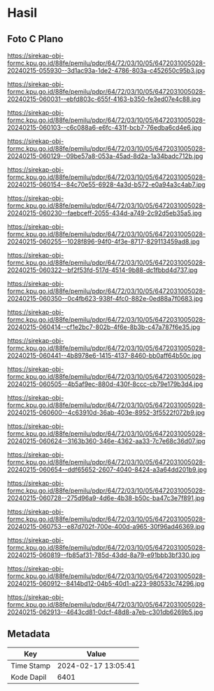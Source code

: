 # Hasil

## Foto C Plano

https://sirekap-obj-formc.kpu.go.id/88fe/pemilu/pdpr/64/72/03/10/05/6472031005028-20240215-055930--3d1ac93a-1de2-4786-803a-c452650c95b3.jpg

https://sirekap-obj-formc.kpu.go.id/88fe/pemilu/pdpr/64/72/03/10/05/6472031005028-20240215-060031--ebfd803c-655f-4163-b350-fe3ed07e4c88.jpg

https://sirekap-obj-formc.kpu.go.id/88fe/pemilu/pdpr/64/72/03/10/05/6472031005028-20240215-060103--c6c088a6-e6fc-431f-bcb7-76edba6cd4e6.jpg

https://sirekap-obj-formc.kpu.go.id/88fe/pemilu/pdpr/64/72/03/10/05/6472031005028-20240215-060129--09be57a8-053a-45ad-8d2a-1a34badc712b.jpg

https://sirekap-obj-formc.kpu.go.id/88fe/pemilu/pdpr/64/72/03/10/05/6472031005028-20240215-060154--84c70e55-6928-4a3d-b572-e0a94a3c4ab7.jpg

https://sirekap-obj-formc.kpu.go.id/88fe/pemilu/pdpr/64/72/03/10/05/6472031005028-20240215-060230--faebceff-2055-434d-a749-2c92d5eb35a5.jpg

https://sirekap-obj-formc.kpu.go.id/88fe/pemilu/pdpr/64/72/03/10/05/6472031005028-20240215-060255--1028f896-94f0-4f3e-8717-829113459ad8.jpg

https://sirekap-obj-formc.kpu.go.id/88fe/pemilu/pdpr/64/72/03/10/05/6472031005028-20240215-060322--bf2f53fd-517d-4514-9b88-dc1fbbd4d737.jpg

https://sirekap-obj-formc.kpu.go.id/88fe/pemilu/pdpr/64/72/03/10/05/6472031005028-20240215-060350--0c4fb623-938f-4fc0-882e-0ed88a7f0683.jpg

https://sirekap-obj-formc.kpu.go.id/88fe/pemilu/pdpr/64/72/03/10/05/6472031005028-20240215-060414--cf1e2bc7-802b-4f6e-8b3b-c47a787f6e35.jpg

https://sirekap-obj-formc.kpu.go.id/88fe/pemilu/pdpr/64/72/03/10/05/6472031005028-20240215-060441--4b8978e6-1415-4137-8460-bb0aff64b50c.jpg

https://sirekap-obj-formc.kpu.go.id/88fe/pemilu/pdpr/64/72/03/10/05/6472031005028-20240215-060505--4b5af9ec-880d-430f-8ccc-cb79e179b3d4.jpg

https://sirekap-obj-formc.kpu.go.id/88fe/pemilu/pdpr/64/72/03/10/05/6472031005028-20240215-060600--4c63910d-36ab-403e-8952-3f5522f072b9.jpg

https://sirekap-obj-formc.kpu.go.id/88fe/pemilu/pdpr/64/72/03/10/05/6472031005028-20240215-060624--3163b360-346e-4362-aa33-7c7e68c36d07.jpg

https://sirekap-obj-formc.kpu.go.id/88fe/pemilu/pdpr/64/72/03/10/05/6472031005028-20240215-060654--ddf65652-2607-4040-8424-a3a64dd201b9.jpg

https://sirekap-obj-formc.kpu.go.id/88fe/pemilu/pdpr/64/72/03/10/05/6472031005028-20240215-060728--275d96a9-4d6e-4b38-b50c-ba47c3e7f891.jpg

https://sirekap-obj-formc.kpu.go.id/88fe/pemilu/pdpr/64/72/03/10/05/6472031005028-20240215-060753--e87d702f-700e-400d-a965-30f96ad46369.jpg

https://sirekap-obj-formc.kpu.go.id/88fe/pemilu/pdpr/64/72/03/10/05/6472031005028-20240215-060819--fb85af31-785d-43dd-8a79-e91bbb3bf330.jpg

https://sirekap-obj-formc.kpu.go.id/88fe/pemilu/pdpr/64/72/03/10/05/6472031005028-20240215-060912--8414bd12-04b5-40d1-a223-980533c74296.jpg

https://sirekap-obj-formc.kpu.go.id/88fe/pemilu/pdpr/64/72/03/10/05/6472031005028-20240215-062913--4643cd81-0dcf-48d8-a7eb-c301db6269b5.jpg


## Metadata

| Key        | Value               |
| ---------- | ------------------- |
| Time Stamp | 2024-02-17 13:05:41 |
| Kode Dapil | 6401                |



